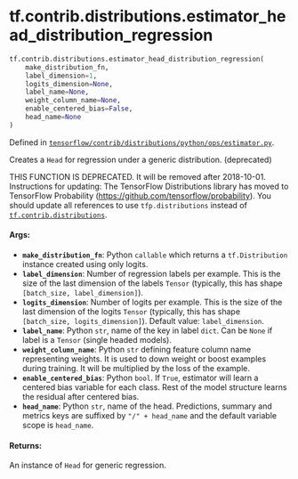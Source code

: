 <div itemscope itemtype="http://developers.google.com/ReferenceObject">
<meta itemprop="name" content="tf.contrib.distributions.estimator_head_distribution_regression" />
<meta itemprop="path" content="Stable" />
</div>

# tf.contrib.distributions.estimator_head_distribution_regression

``` python
tf.contrib.distributions.estimator_head_distribution_regression(
    make_distribution_fn,
    label_dimension=1,
    logits_dimension=None,
    label_name=None,
    weight_column_name=None,
    enable_centered_bias=False,
    head_name=None
)
```



Defined in [`tensorflow/contrib/distributions/python/ops/estimator.py`](https://www.tensorflow.org/code/tensorflow/contrib/distributions/python/ops/estimator.py).

Creates a `Head` for regression under a generic distribution. (deprecated)

THIS FUNCTION IS DEPRECATED. It will be removed after 2018-10-01.
Instructions for updating:
The TensorFlow Distributions library has moved to TensorFlow Probability (https://github.com/tensorflow/probability). You should update all references to use `tfp.distributions` instead of <a href="../../../tf/contrib/distributions.md"><code>tf.contrib.distributions</code></a>.

#### Args:

* <b>`make_distribution_fn`</b>: Python `callable` which returns a `tf.Distribution`
    instance created using only logits.
* <b>`label_dimension`</b>: Number of regression labels per example. This is the size
    of the last dimension of the labels `Tensor` (typically, this has shape
    `[batch_size, label_dimension]`).
* <b>`logits_dimension`</b>: Number of logits per example. This is the size of the last
    dimension of the logits `Tensor` (typically, this has shape
    `[batch_size, logits_dimension]`).
    Default value: `label_dimension`.
* <b>`label_name`</b>: Python `str`, name of the key in label `dict`. Can be `None` if
    label is a `Tensor` (single headed models).
* <b>`weight_column_name`</b>: Python `str` defining feature column name representing
    weights. It is used to down weight or boost examples during training. It
    will be multiplied by the loss of the example.
* <b>`enable_centered_bias`</b>: Python `bool`. If `True`, estimator will learn a
    centered bias variable for each class. Rest of the model structure learns
    the residual after centered bias.
* <b>`head_name`</b>: Python `str`, name of the head. Predictions, summary and metrics
    keys are suffixed by `"/" + head_name` and the default variable scope is
    `head_name`.


#### Returns:

An instance of `Head` for generic regression.